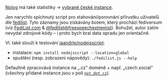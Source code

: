 [Nolog](nolog.cz) má také statistiky → [vybrané české instance](https://grafana.nolog.cz/public-dashboards/211b01cf316b4e1fbcb17ca0f24cd0b8?orgId=0).

Jen narychlo spíchnutý script pro stahování/porovnání přírustku uživatelů dle [fedilist](http://demo.fedilist.com/instance?q=&ip=&software=mastodon&registrations=&onion=).
Tyto záznamy jsou získávány botem, který prochází fediversum (viz [FediList.com](https://fedilist.com/) & [@fedilist@freespeechextremist](https://freespeechextremist.com/users/fedilist)).
Bohužel, autor zatím nevydal zdrojové kódy – i proto bych bral data opradu jen orientačně.

Vl. také slouží k testování [jaandrle/nodejsscript](https://github.com/jaandrle/nodejsscript):
- instalace: `npm install nodejsscript --location=global`
- spuštění (resp. zobrazení nápovědy): `./fedilist.js --help`

Defaultně zpracovává instance na „.cz” doméně + např. „czech.social” (všechny přidané instance jsou v poli [`not_dot_cz`](./fedilist.js#L3)).
